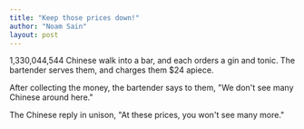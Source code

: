 ```yaml
---
title: "Keep those prices down!"
author: "Noam Sain"
layout: post
---
```


1,330,044,544 Chinese walk into a bar, and each orders a gin and tonic. The bartender serves them, and charges them $24 apiece.

After collecting the money, the bartender says to them, "We don't see many Chinese around here."

The Chinese reply in unison, "At these prices, you won't see many more."

